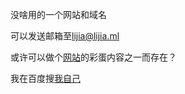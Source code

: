 没啥用的一个网站和域名

可以发送邮箱至[lijia@lijia.ml](mailto:lijia@lijia.ml)

或许可以做个[网站](https://lijiajunljj.github.io)的彩蛋内容之一而存在？

我在百度搜[我自己](https://www.baidu.com/s?wd=lijiakaijun)
